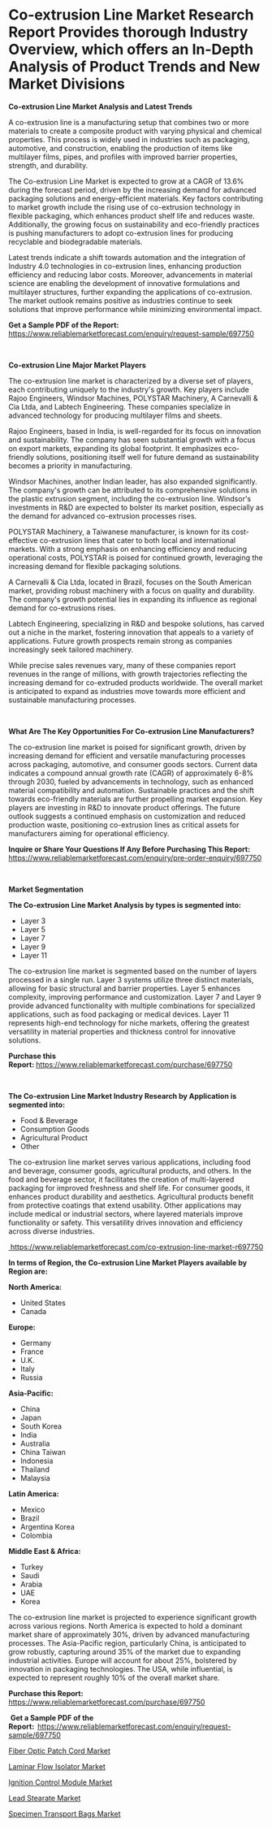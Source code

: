 <p><h1>Co-extrusion Line Market Research Report Provides thorough Industry Overview, which offers an In-Depth Analysis of Product Trends and New Market Divisions</h1></p><p><strong>Co-extrusion Line Market Analysis and Latest Trends</strong></p>
<p><p>A co-extrusion line is a manufacturing setup that combines two or more materials to create a composite product with varying physical and chemical properties. This process is widely used in industries such as packaging, automotive, and construction, enabling the production of items like multilayer films, pipes, and profiles with improved barrier properties, strength, and durability.</p><p>The Co-extrusion Line Market is expected to grow at a CAGR of 13.6% during the forecast period, driven by the increasing demand for advanced packaging solutions and energy-efficient materials. Key factors contributing to market growth include the rising use of co-extrusion technology in flexible packaging, which enhances product shelf life and reduces waste. Additionally, the growing focus on sustainability and eco-friendly practices is pushing manufacturers to adopt co-extrusion lines for producing recyclable and biodegradable materials.</p><p>Latest trends indicate a shift towards automation and the integration of Industry 4.0 technologies in co-extrusion lines, enhancing production efficiency and reducing labor costs. Moreover, advancements in material science are enabling the development of innovative formulations and multilayer structures, further expanding the applications of co-extrusion. The market outlook remains positive as industries continue to seek solutions that improve performance while minimizing environmental impact.</p></p>
<p><strong>Get a Sample PDF of the Report:&nbsp;</strong> <a href="https://www.reliablemarketforecast.com/enquiry/request-sample/697750?utm_campaign=1130&utm_medium=2&utm_source=Github&utm_content=ia&utm_term=29092024&utm_id=co-extrusion-line">https://www.reliablemarketforecast.com/enquiry/request-sample/697750</a></p>
<p>&nbsp;</p>
<p><strong>Co-extrusion Line Major Market Players</strong></p>
<p><p>The co-extrusion line market is characterized by a diverse set of players, each contributing uniquely to the industry's growth. Key players include Rajoo Engineers, Windsor Machines, POLYSTAR Machinery, A Carnevalli & Cia Ltda, and Labtech Engineering. These companies specialize in advanced technology for producing multilayer films and sheets.</p><p>Rajoo Engineers, based in India, is well-regarded for its focus on innovation and sustainability. The company has seen substantial growth with a focus on export markets, expanding its global footprint. It emphasizes eco-friendly solutions, positioning itself well for future demand as sustainability becomes a priority in manufacturing.</p><p>Windsor Machines, another Indian leader, has also expanded significantly. The company's growth can be attributed to its comprehensive solutions in the plastic extrusion segment, including the co-extrusion line. Windsor's investments in R&D are expected to bolster its market position, especially as the demand for advanced co-extrusion processes rises.</p><p>POLYSTAR Machinery, a Taiwanese manufacturer, is known for its cost-effective co-extrusion lines that cater to both local and international markets. With a strong emphasis on enhancing efficiency and reducing operational costs, POLYSTAR is poised for continued growth, leveraging the increasing demand for flexible packaging solutions.</p><p>A Carnevalli & Cia Ltda, located in Brazil, focuses on the South American market, providing robust machinery with a focus on quality and durability. The company's growth potential lies in expanding its influence as regional demand for co-extrusions rises.</p><p>Labtech Engineering, specializing in R&D and bespoke solutions, has carved out a niche in the market, fostering innovation that appeals to a variety of applications. Future growth prospects remain strong as companies increasingly seek tailored machinery.</p><p>While precise sales revenues vary, many of these companies report revenues in the range of millions, with growth trajectories reflecting the increasing demand for co-extruded products worldwide. The overall market is anticipated to expand as industries move towards more efficient and sustainable manufacturing processes.</p></p>
<p>&nbsp;</p>
<p><strong>What Are The Key Opportunities For Co-extrusion Line Manufacturers?</strong></p>
<p><p>The co-extrusion line market is poised for significant growth, driven by increasing demand for efficient and versatile manufacturing processes across packaging, automotive, and consumer goods sectors. Current data indicates a compound annual growth rate (CAGR) of approximately 6-8% through 2030, fueled by advancements in technology, such as enhanced material compatibility and automation. Sustainable practices and the shift towards eco-friendly materials are further propelling market expansion. Key players are investing in R&D to innovate product offerings. The future outlook suggests a continued emphasis on customization and reduced production waste, positioning co-extrusion lines as critical assets for manufacturers aiming for operational efficiency.</p></p>
<p><strong>Inquire or Share Your Questions If Any Before Purchasing This Report:</strong> <a href="https://www.reliablemarketforecast.com/enquiry/pre-order-enquiry/697750?utm_campaign=1130&utm_medium=2&utm_source=Github&utm_content=ia&utm_term=29092024&utm_id=co-extrusion-line">https://www.reliablemarketforecast.com/enquiry/pre-order-enquiry/697750</a></p>
<p>&nbsp;</p>
<p><strong>Market Segmentation</strong></p>
<p><strong>The Co-extrusion Line Market Analysis by types is segmented into:</strong></p>
<p><ul><li>Layer 3</li><li>Layer 5</li><li>Layer 7</li><li>Layer 9</li><li>Layer 11</li></ul></p>
<p><p>The co-extrusion line market is segmented based on the number of layers processed in a single run. Layer 3 systems utilize three distinct materials, allowing for basic structural and barrier properties. Layer 5 enhances complexity, improving performance and customization. Layer 7 and Layer 9 provide advanced functionality with multiple combinations for specialized applications, such as food packaging or medical devices. Layer 11 represents high-end technology for niche markets, offering the greatest versatility in material properties and thickness control for innovative solutions.</p></p>
<p><strong>Purchase this Report:&nbsp;</strong><a href="https://www.reliablemarketforecast.com/purchase/697750?utm_campaign=1130&utm_medium=2&utm_source=Github&utm_content=ia&utm_term=29092024&utm_id=co-extrusion-line">https://www.reliablemarketforecast.com/purchase/697750</a></p>
<p>&nbsp;</p>
<p><strong>The Co-extrusion Line Market Industry Research by Application is segmented into:</strong></p>
<p><ul><li>Food & Beverage</li><li>Consumption Goods</li><li>Agricultural Product</li><li>Other</li></ul></p>
<p><p>The co-extrusion line market serves various applications, including food and beverage, consumer goods, agricultural products, and others. In the food and beverage sector, it facilitates the creation of multi-layered packaging for improved freshness and shelf life. For consumer goods, it enhances product durability and aesthetics. Agricultural products benefit from protective coatings that extend usability. Other applications may include medical or industrial sectors, where layered materials improve functionality or safety. This versatility drives innovation and efficiency across diverse industries.</p></p>
<p><a href="https://www.reliablemarketforecast.com/co-extrusion-line-market-r697750?utm_campaign=1130&utm_medium=2&utm_source=Github&utm_content=ia&utm_term=29092024&utm_id=co-extrusion-line">&nbsp;https://www.reliablemarketforecast.com/co-extrusion-line-market-r697750</a></p>
<p><strong>In terms of Region, the Co-extrusion Line Market Players available by Region are:</strong></p>
<p>
    <p> <strong> North America: </strong>
        <ul>
            <li>United States</li>
            <li>Canada</li>
        </ul>
        </p> 
    <p> <strong> Europe: </strong>
        <ul>
            <li>Germany</li>
            <li>France</li>
            <li>U.K.</li>
            <li>Italy</li>
            <li>Russia</li>
        </ul>
        </p> 
    <p> <strong> Asia-Pacific: </strong>
        <ul>
            <li>China</li>
            <li>Japan</li>
            <li>South Korea</li>
            <li>India</li>
            <li>Australia</li>
            <li>China Taiwan</li>
            <li>Indonesia</li>
            <li>Thailand</li>
            <li>Malaysia</li>
        </ul>
        </p> 
    <p> <strong> Latin America: </strong>
        <ul>
            <li>Mexico</li>
            <li>Brazil</li>
            <li>Argentina Korea</li>
            <li>Colombia</li>
        </ul>
        </p> 
    <p> <strong> Middle East & Africa: </strong>
        <ul>
            <li>Turkey</li>
            <li>Saudi</li>
            <li>Arabia</li>
            <li>UAE</li>
            <li>Korea</li>
        </ul>
    </p>
    </p>
<p><p>The co-extrusion line market is projected to experience significant growth across various regions. North America is expected to hold a dominant market share of approximately 30%, driven by advanced manufacturing processes. The Asia-Pacific region, particularly China, is anticipated to grow robustly, capturing around 35% of the market due to expanding industrial activities. Europe will account for about 25%, bolstered by innovation in packaging technologies. The USA, while influential, is expected to represent roughly 10% of the overall market share.</p></p>
<p><strong>Purchase this Report: </strong><a href="https://www.reliablemarketforecast.com/purchase/697750?utm_campaign=1130&utm_medium=2&utm_source=Github&utm_content=ia&utm_term=29092024&utm_id=co-extrusion-line">https://www.reliablemarketforecast.com/purchase/697750</a></p>
<p>&nbsp;<strong>Get a Sample PDF of the Report:&nbsp;&nbsp;</strong><a href="https://www.reliablemarketforecast.com/enquiry/request-sample/697750?utm_campaign=1130&utm_medium=2&utm_source=Github&utm_content=ia&utm_term=29092024&utm_id=co-extrusion-line">https://www.reliablemarketforecast.com/enquiry/request-sample/697750</a></p>
<p><strong></strong></p>
<p><p><a href="https://issuu.com/reportprime-2/docs/fiber-optic-patch-cord-market-size-_06a0fbeb9672be?utm_campaign=1130&utm_medium=2&utm_source=Github&utm_content=ia&utm_term=29092024&utm_id=co-extrusion-line">Fiber Optic Patch Cord Market</a></p><p><a href="https://github.com/SidorelaGurakuqi596/Market-Research-Report-List-1/blob/main/laminar-flow-isolator-market.md?utm_campaign=1130&utm_medium=2&utm_source=Github&utm_content=ia&utm_term=29092024&utm_id=co-extrusion-line">Laminar Flow Isolator Market</a></p><p><a href="https://github.com/denzelze5o/Market-Research-Report-List-1/blob/main/ignition-control-module-market.md?utm_campaign=1130&utm_medium=2&utm_source=Github&utm_content=ia&utm_term=29092024&utm_id=co-extrusion-line">Ignition Control Module Market</a></p><p><a href="https://www.linkedin.com/pulse/insights-lead-stearate-industry-market-financial-status-size-xtmgc?utm_campaign=1130&utm_medium=2&utm_source=Github&utm_content=ia&utm_term=29092024&utm_id=co-extrusion-line">Lead Stearate Market</a></p><p><a href="https://www.linkedin.com/pulse/global-specimen-transport-bags-market-focus-application-0gq5c?utm_campaign=1130&utm_medium=2&utm_source=Github&utm_content=ia&utm_term=29092024&utm_id=co-extrusion-line">Specimen Transport Bags Market</a></p></p>